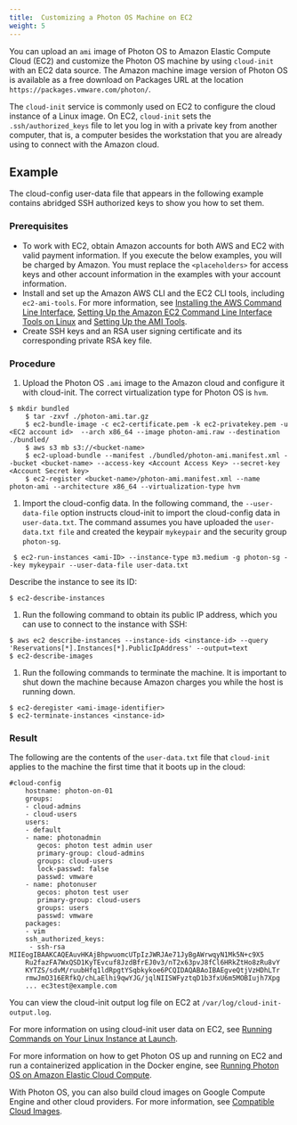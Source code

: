 ```yaml
---
title:  Customizing a Photon OS Machine on EC2
weight: 5
---
```


You can upload an `ami` image of Photon OS to Amazon Elastic Compute Cloud (EC2) and customize the Photon OS machine by using `cloud-init` with an EC2 data source. The Amazon machine image version of Photon OS is available as a free download on Packages URL at the location `https://packages.vmware.com/photon/`.

The `cloud-init` service is commonly used on EC2 to configure the cloud instance of a Linux image. On EC2, `cloud-init` sets the `.ssh/authorized_keys` file to let you log in with a private key from another computer, that is, a computer besides the workstation that you are already using to connect with the Amazon cloud. 

## Example

The cloud-config user-data file that appears in the following example contains abridged SSH authorized keys to show you how to set them. 

### Prerequisites 

- To work with EC2, obtain Amazon accounts for both AWS and EC2 with valid payment information. If you execute the below examples, you will be charged by Amazon. You must replace the `<placeholders>` for access keys and other account information in the examples with your account information. 
- Install and set up the Amazon AWS CLI and the EC2 CLI tools, including `ec2-ami-tools`. 
    For more information, see [Installing the AWS Command Line Interface](http://docs.aws.amazon.com/cli/latest/userguide/installing.html), [Setting Up the Amazon EC2 Command Line Interface Tools on Linux](http://docs.aws.amazon.com/AWSEC2/latest/CommandLineReference/set-up-ec2-cli-linux.html) and [Setting Up the AMI Tools](http://docs.aws.amazon.com/AWSEC2/latest/UserGuide/set-up-ami-tools.html). 
- Create  SSH keys and an RSA user signing certificate and its corresponding private RSA key file.  

### Procedure 

1. Upload the Photon OS `.ami` image to the Amazon cloud and configure it with cloud-init. The correct virtualization type for Photon OS is `hvm`.   
	
```
$ mkdir bundled
	$ tar -zxvf ./photon-ami.tar.gz 
	$ ec2-bundle-image -c ec2-certificate.pem -k ec2-privatekey.pem -u <EC2 account id>  --arch x86_64 --image photon-ami.raw --destination ./bundled/
	$ aws s3 mb s3://<bucket-name>
	$ ec2-upload-bundle --manifest ./bundled/photon-ami.manifest.xml --bucket <bucket-name> --access-key <Account Access Key> --secret-key <Account Secret key>
	$ ec2-register <bucket-name>/photon-ami.manifest.xml --name photon-ami --architecture x86_64 --virtualization-type hvm
```

1. Import the cloud-config data. In the following command, the `--user-data-file` option instructs cloud-init to import the cloud-config data in `user-data.txt`. The command assumes you have uploaded the `user-data.txt file` and created the keypair `mykeypair` and the security group `photon-sg`.
   
```
 $ ec2-run-instances <ami-ID> --instance-type m3.medium -g photon-sg --key mykeypair --user-data-file user-data.txt
```
Describe the instance to see its ID: 
	
```
$ ec2-describe-instances
```
    
1. Run the following command to obtain its public IP address, which you can use to connect to the instance with SSH:
	
```
$ aws ec2 describe-instances --instance-ids <instance-id> --query 'Reservations[*].Instances[*].PublicIpAddress' --output=text
$ ec2-describe-images
```

1. Run the following commands to terminate the machine. It is important to shut down the machine because Amazon charges you while the host is running down.   

```
$ ec2-deregister <ami-image-identifier>
$ ec2-terminate-instances <instance-id>
```

### Result

The following are the contents of the `user-data.txt` file that `cloud-init` applies to the machine the first time that it boots up in the cloud: 
    
```
#cloud-config
    hostname: photon-on-01
    groups:
    - cloud-admins
    - cloud-users
    users:
    - default
    - name: photonadmin
       gecos: photon test admin user
       primary-group: cloud-admins
       groups: cloud-users
       lock-passwd: false
       passwd: vmware
    - name: photonuser
       gecos: photon test user
       primary-group: cloud-users
       groups: users
       passwd: vmware
    packages:
    - vim
	ssh_authorized_keys:
	 - ssh-rsa MIIEogIBAAKCAQEAuvHKAjBhpwuomcUTpIzJWRJAe71JyBgAWrwqyN1Mk5N+c9X5
	Ru2fazFA7WxQSD1KyTEvcuf8JzdBfrEJ0v3/nT2x63pvJ8fCl6HRkZtHo8zRu8vY
	KYTZS/sdvM/ruubHfq1ldRpgtYSqbkykoe6PCQIDAQABAoIBAEgveQtjVzHDhLTr
	rmwJmO316ERfkQ/chLaElhi9qwYJG/jqlNIISWFyztqD1b3fxU6m5MOBIujh7Xpg
	... ec3test@example.com 
```

You can view the cloud-init output log file on EC2 at `/var/log/cloud-init-output.log`. 

For more information on using cloud-init user data on EC2, see [Running Commands on Your Linux Instance at Launch](http://docs.aws.amazon.com/AWSEC2/latest/UserGuide/user-data.html).

For more information on how to get Photon OS up and running on EC2 and run a containerized application in the Docker engine, see [Running Photon OS on Amazon Elastic Cloud Compute](../../../installation-guide/run-photon-aws-ec2/).

With Photon OS, you can also build cloud images on Google Compute Engine and other cloud providers. For more information, see [Compatible Cloud Images](../../../installation-guide/cloud-images/).
